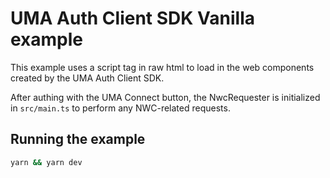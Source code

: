 # UMA Auth Client SDK Vanilla example

This example uses a script tag in raw html to load in the web components created by the UMA Auth Client SDK.

After authing with the UMA Connect button, the NwcRequester is initialized in `src/main.ts` to perform any NWC-related requests.

## Running the example

```bash
yarn && yarn dev
```
